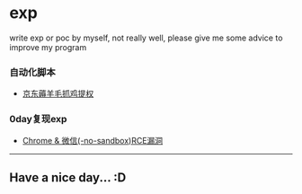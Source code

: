 # exp
write exp or poc by myself, not really well, please give me some advice to improve my program

### 自动化脚本
- [京东薅羊毛抓鸡提权](https://github.com/RookieDrummer/exp/tree/main/JD%E8%96%85%E7%BE%8A%E6%AF%9B)


### 0day复现exp
- [Chrome & 微信(-no-sandbox)RCE漏洞](#)

----
## Have a nice day... :D
